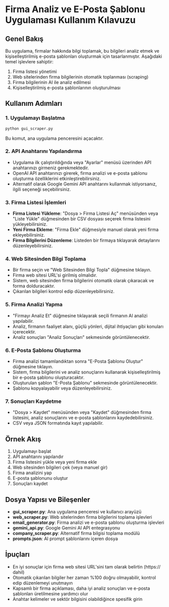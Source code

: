# Firma Analiz ve E-Posta Şablonu Uygulaması Kullanım Kılavuzu

## Genel Bakış

Bu uygulama, firmalar hakkında bilgi toplamak, bu bilgileri analiz etmek ve kişiselleştirilmiş e-posta şablonları oluşturmak için tasarlanmıştır. Aşağıdaki temel işlevlere sahiptir:

1. Firma listesi yönetimi
2. Web sitelerinden firma bilgilerinin otomatik toplanması (scraping)
3. Firma bilgilerinin AI ile analiz edilmesi
4. Kişiselleştirilmiş e-posta şablonlarının oluşturulması

## Kullanım Adımları

### 1. Uygulamayı Başlatma

```bash
python gui_scraper.py
```

Bu komut, ana uygulama penceresini açacaktır.

### 2. API Anahtarını Yapılandırma

- Uygulama ilk çalıştırıldığında veya "Ayarlar" menüsü üzerinden API anahtarınızı girmeniz gerekmektedir.
- OpenAI API anahtarınızı girerek, firma analizi ve e-posta şablonu oluşturma özelliklerini etkinleştirebilirsiniz.
- Alternatif olarak Google Gemini API anahtarını kullanmak istiyorsanız, ilgili seçeneği seçebilirsiniz.

### 3. Firma Listesi İşlemleri

- **Firma Listesi Yükleme**: "Dosya > Firma Listesi Aç" menüsünden veya "Liste Yükle" düğmesinden bir CSV dosyası seçerek firma listesini yükleyebilirsiniz.
- **Yeni Firma Ekleme**: "Firma Ekle" düğmesiyle manuel olarak yeni firma ekleyebilirsiniz.
- **Firma Bilgilerini Düzenleme**: Listeden bir firmaya tıklayarak detaylarını düzenleyebilirsiniz.

### 4. Web Sitesinden Bilgi Toplama

- Bir firma seçin ve "Web Sitesinden Bilgi Topla" düğmesine tıklayın.
- Firma web sitesi URL'si girilmiş olmalıdır.
- Sistem, web sitesinden firma bilgilerini otomatik olarak çıkaracak ve forma dolduracaktır.
- Çıkarılan bilgileri kontrol edip düzenleyebilirsiniz.

### 5. Firma Analizi Yapma

- "Firmayı Analiz Et" düğmesine tıklayarak seçili firmanın AI analizi yapılabilir.
- Analiz, firmanın faaliyet alanı, güçlü yönleri, dijital ihtiyaçları gibi konuları içerecektir.
- Analiz sonuçları "Analiz Sonuçları" sekmesinde görüntülenecektir.

### 6. E-Posta Şablonu Oluşturma

- Firma analizi tamamlandıktan sonra "E-Posta Şablonu Oluştur" düğmesine tıklayın.
- Sistem, firma bilgilerini ve analiz sonuçlarını kullanarak kişiselleştirilmiş bir e-posta şablonu oluşturacaktır.
- Oluşturulan şablon "E-Posta Şablonu" sekmesinde görüntülenecektir.
- Şablonu kopyalayabilir veya düzenleyebilirsiniz.

### 7. Sonuçları Kaydetme

- "Dosya > Kaydet" menüsünden veya "Kaydet" düğmesinden firma listesini, analiz sonuçlarını ve e-posta şablonlarını kaydedebilirsiniz.
- CSV veya JSON formatında kayıt yapılabilir.

## Örnek Akış

1. Uygulamayı başlat
2. API anahtarını yapılandır
3. Firma listesini yükle veya yeni firma ekle
4. Web sitesinden bilgileri çek (veya manuel gir)
5. Firma analizini yap
6. E-posta şablonunu oluştur
7. Sonuçları kaydet

## Dosya Yapısı ve Bileşenler

- **gui_scraper.py**: Ana uygulama penceresi ve kullanıcı arayüzü
- **web_scraper.py**: Web sitelerinden firma bilgilerini toplama işlevleri
- **email_generator.py**: Firma analizi ve e-posta şablonu oluşturma işlevleri
- **gemini_api.py**: Google Gemini AI API entegrasyonu
- **company_scraper.py**: Alternatif firma bilgisi toplama modülü
- **prompts.json**: AI prompt şablonlarını içeren dosya

## İpuçları

- En iyi sonuçlar için firma web sitesi URL'sini tam olarak belirtin (https:// dahil)
- Otomatik çıkarılan bilgiler her zaman %100 doğru olmayabilir, kontrol edip düzenlemeyi unutmayın
- Kapsamlı bir firma açıklaması, daha iyi analiz sonuçları ve e-posta şablonları üretilmesine yardımcı olur
- Anahtar kelimeler ve sektör bilgisini olabildiğince spesifik girin
